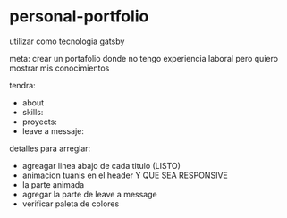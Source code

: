 # personal-portfolio

utilizar como tecnologia gatsby

meta: 
crear un portafolio donde no tengo experiencia laboral pero quiero mostrar mis conocimientos 

tendra:

- about
- skills:
- proyects:
- leave a messaje:


detalles para arreglar:

- agreagar linea abajo de cada titulo (LISTO)
- animacion tuanis en el header Y QUE SEA RESPONSIVE
- la parte animada
- agregar la parte de leave a message
- verificar paleta de colores



